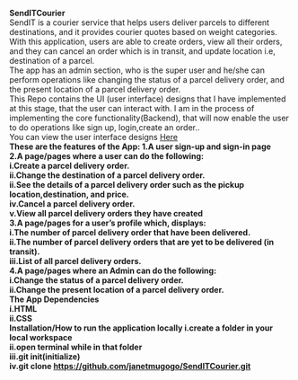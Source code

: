 <b>SendITCourier</b>
<br>
SendIT is a courier service that helps users deliver parcels to different destinations, and it provides courier quotes based on weight categories. With this application, users are able to create orders, view all their orders, and they can cancel an order which is in transit, and update location i.e, destination of a parcel.
<br>
The app has an admin section, who is the super user and he/she can perform operations like changing the status of a parcel delivery order, and the present location of a parcel delivery order.
<br>
This Repo contains the UI (user interface) designs that I have implemented at this stage, that the user can interact with. I am in the process of implementing the core functionality(Backend), that will now enable the user to do operations like sign up, login,create an order.. 
<br>
You can view the user interface designs <a href="https://janetmugogo.github.io/SendITCourier/index.html">Here</a>
<br>
<b>These are the features of the App:<b>
1.A user sign-up and sign-in page<br>
2.A page/pages where a user can do the following:<br>
      i.Create a parcel delivery order.<br>
      ii.Change the destination of a parcel delivery order.<br>
      ii.See the details of a parcel delivery order such as the pickup location,destination, and price.<br>
      iv.Cancel a parcel delivery order.<br>
      v.View all parcel delivery orders they have created<br>
3.A page/pages for a user’s profile which, displays:<br>
      i.The number of parcel delivery order that have been delivered.<br>
      ii.The number of parcel delivery orders that are yet to be delivered (in transit).<br>
      iii.List of all parcel delivery orders.<br>
4.A page/pages where an Admin can do the following:<br>
      i.Change the status of a parcel delivery order.<br>
      ii.Change the present location of a parcel delivery order.<br>
The App Dependencies<br>
i.HTML<br>
ii.CSS<br>
<b>Installation/How to run the application locally</b>
i.create a folder in your local workspace<br>
ii.open terminal while in that folder<br>
iii.git init(initialize)<br>
iv.git clone https://github.com/janetmugogo/SendITCourier.git


